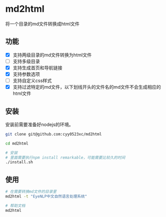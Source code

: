 # md2html
将一个目录的md文件转换成html文件

## 功能

- [x] 支持两级目录的md文件转换为html文件
- [ ] 支持多级目录
- [x] 支持生成首页和导航链接
- [x] 支持参数选项
- [ ] 支持自定义css样式
- [x] 支持过滤特定的md文件，以下划线开头的文件名的md文件不会生成相应的html文件

## 安装

安装前需要准备好nodejs的环境。

```sh
git clone git@github.com:cyy0523xc/md2html

cd md2html

# 安装
# 里面需要执行npm install remarkable，可能需要比较久的时间
./install.sh
```

## 使用

```sh
# 在需要转换md文件的目录里
md2html -t "EyeNLP中文自然语言处理系统"

# 帮助文档
md2html
```

